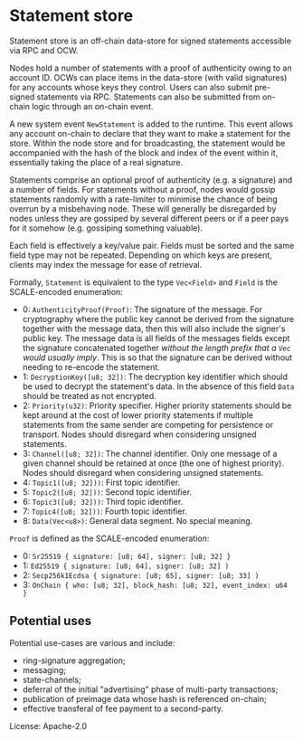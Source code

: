 # Statement store

Statement store is an off-chain data-store for signed statements accessible via RPC and OCW.

Nodes hold a number of statements with a proof of authenticity owing to an account ID. OCWs can place items in the
data-store (with valid signatures) for any accounts whose keys they control. Users can also submit pre-signed statements
via RPC. Statements can also be submitted from on-chain logic through an on-chain event.

A new system event `NewStatement` is added to the runtime. This event allows any account on-chain to declare that they
want to make a statement for the store. Within the node store and for broadcasting, the statement would be accompanied
with the hash of the block and index of the event within it, essentially taking the place of a real signature.

Statements comprise an optional proof of authenticity (e.g. a signature) and a number of fields. For statements without
a proof, nodes would gossip statements randomly with a rate-limiter to minimise the chance of being overrun by a
misbehaving node. These will generally be disregarded by nodes unless they are gossiped by several different peers or if
a peer pays for it somehow (e.g. gossiping something valuable).

Each field is effectively a key/value pair. Fields must be sorted and the same field type may not be repeated. Depending
on which keys are present, clients may index the message for ease of retrieval.

Formally, `Statement` is equivalent to the type `Vec<Field>` and `Field` is the SCALE-encoded enumeration:
- 0: `AuthenticityProof(Proof)`: The signature of the message. For cryptography where the public key cannot be derived
  from the signature together with the message data, then this will also include the signer's public key. The message
  data is all fields of the messages fields except the signature concatenated together *without the length prefix that a
  `Vec` would usually imply*. This is so that the signature can be derived without needing to re-encode the statement.
- 1: `DecryptionKey([u8; 32])`: The decryption key identifier which should be used to decrypt the statement's data. In
  the absence of this field `Data` should be treated as not encrypted.
- 2: `Priority(u32)`: Priority specifier. Higher priority statements should be kept around at the cost of lower priority
  statements if multiple statements from the same sender are competing for persistence or transport. Nodes should
  disregard when considering unsigned statements.
- 3: `Channel([u8; 32])`: The channel identifier. Only one message of a given channel should be retained at once (the
  one of highest priority). Nodes should disregard when considering unsigned statements.
- 4: `Topic1([u8; 32]))`: First topic identifier.
- 5: `Topic2([u8; 32]))`: Second topic identifier.
- 6: `Topic3([u8; 32]))`: Third topic identifier.
- 7: `Topic4([u8; 32]))`: Fourth topic identifier.
- 8: `Data(Vec<u8>)`: General data segment. No special meaning.

`Proof` is defined as the SCALE-encoded enumeration:
- 0: `Sr25519 { signature: [u8; 64], signer: [u8; 32] }`
- 1: `Ed25519 { signature: [u8; 64], signer: [u8; 32] )`
- 2: `Secp256k1Ecdsa { signature: [u8; 65], signer: [u8; 33] )`
- 3: `OnChain { who: [u8; 32], block_hash: [u8; 32], event_index: u64 }`

## Potential uses

Potential use-cases are various and include:
- ring-signature aggregation;
- messaging;
- state-channels;
- deferral of the initial "advertising" phase of multi-party transactions;
- publication of preimage data whose hash is referenced on-chain;
- effective transferal of fee payment to a second-party.


License: Apache-2.0
